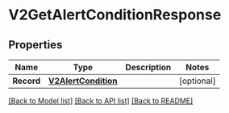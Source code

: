 # V2GetAlertConditionResponse

## Properties

Name | Type | Description | Notes
------------ | ------------- | ------------- | -------------
**Record** | [**V2AlertCondition**](v2AlertCondition.md) |  | [optional] 

[[Back to Model list]](../README.md#documentation-for-models) [[Back to API list]](../README.md#documentation-for-api-endpoints) [[Back to README]](../README.md)


